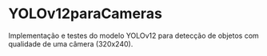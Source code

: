 # YOLOv12paraCameras
Implementação e testes do modelo YOLOv12 para detecção de objetos com qualidade de uma câmera (320x240).

